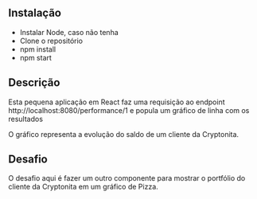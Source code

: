 ## Instalação
- Instalar Node, caso não tenha
- Clone o repositório
- npm install
- npm start

## Descrição
Esta pequena aplicação em React faz uma requisição ao endpoint http://localhost:8080/performance/1
e popula um gráfico de linha com os resultados

O gráfico representa a evolução do saldo de um cliente da Cryptonita.

## Desafio
O desafio aqui é fazer um outro componente para mostrar o portfólio do cliente da Cryptonita em um gráfico de Pizza.


